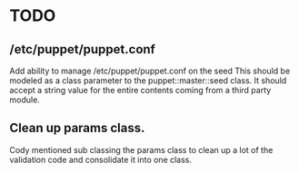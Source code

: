 # TODO

## /etc/puppet/puppet.conf

Add ability to manage /etc/puppet/puppet.conf on the seed  This should be
modeled as a class parameter to the puppet::master::seed class.  It should
accept a string value for the entire contents coming from a third party module.

## Clean up params class.

Cody mentioned sub classing the params class to clean up a lot of the
validation code and consolidate it into one class.

